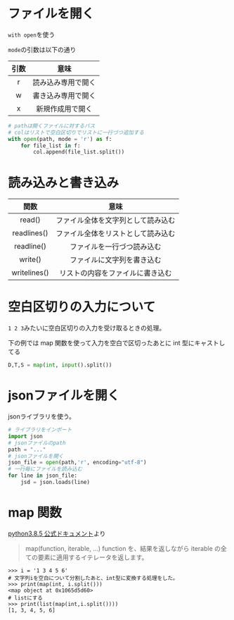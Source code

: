 # ファイルを開く

`with open`を使う

`mode`の引数は以下の通り

| 引数 |        意味        |
| :--: | :----------------: |
|  r   | 読み込み専用で開く |
|  w   | 書き込み専用で開く |
|  x   |  新規作成用で開く  |

```test.py
# pathは開くファイルに対するパス
# colはリストで空白区切りでリストに一行づつ追加する
with open(path, mode = 'r') as f:
    for file_list in f:
        col.append(file_list.split())
```

# 読み込みと書き込み

|     関数     |                意味                |
| :----------: | :--------------------------------: |
|    read()    | ファイル全体を文字列として読み込む |
| readlines()  | ファイル全体をリストとして読み込む |
|  readline()  |     ファイルを一行づつ読み込む     |
|   write()    |     ファイルに文字列を書き込む     |
| writelines() |  リストの内容をファイルに書き込む  |

# 空白区切りの入力について

`1 2 3`みたいに空白区切りの入力を受け取るときの処理。

下の例では map 関数を使って入力を空白で区切ったあとに int 型にキャストしてる

```a.py
D,T,S = map(int, input().split())
```

# jsonファイルを開く

jsonライブラリを使う。

```json.py
# ライブラリをインポート
import json
# jsonファイルのpath
path = "..."
# jsonファイルを開く
json_file = open(path,'r', encoding="utf-8")
# 一行毎にファイルを読み込む
for line in json_file:
    jsd = json.loads(line)
```

# map 関数

[python3.8.5 公式ドキュメント](https://docs.python.org/ja/3/library/functions.html)より

> map(function, iterable, ...)
> function を、結果を返しながら iterable の全ての要素に適用するイテレータを返します。

```
>>> i = '1 3 4 5 6'
# 文字列iを空白について分割したあと、int型に変換する処理をした。
>>> print(map(int, i.split()))
<map object at 0x1065d5d60>
# listにする
>>> print(list(map(int,i.split())))
[1, 3, 4, 5, 6]

```